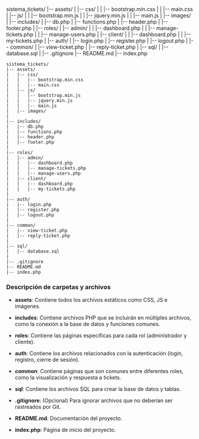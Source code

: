 sistema_tickets/
|-- assets/
|   |-- css/
|   |   |-- bootstrap.min.css
|   |   |-- main.css
|   |-- js/
|   |   |-- bootstrap.min.js
|   |   |-- jquery.min.js
|   |   |-- main.js
|   |-- images/
|
|-- includes/
|   |-- db.php
|   |-- functions.php
|   |-- header.php
|   |-- footer.php
|
|-- roles/
|   |-- admin/
|   |   |-- dashboard.php
|   |   |-- manage-tickets.php
|   |   |-- manage-users.php
|   |-- client/
|   |   |-- dashboard.php
|   |   |-- my-tickets.php
|
|-- auth/
|   |-- login.php
|   |-- register.php
|   |-- logout.php
|
|-- common/
|   |-- view-ticket.php
|   |-- reply-ticket.php
|
|-- sql/
|   |-- database.sql
|
|-- .gitignore
|-- README.md
|-- index.php



```plaintext
sistema_tickets/
|-- assets/
|   |-- css/
|   |   |-- bootstrap.min.css
|   |   |-- main.css
|   |-- js/
|   |   |-- bootstrap.min.js
|   |   |-- jquery.min.js
|   |   |-- main.js
|   |-- images/
|
|-- includes/
|   |-- db.php
|   |-- functions.php
|   |-- header.php
|   |-- footer.php
|
|-- roles/
|   |-- admin/
|   |   |-- dashboard.php
|   |   |-- manage-tickets.php
|   |   |-- manage-users.php
|   |-- client/
|   |   |-- dashboard.php
|   |   |-- my-tickets.php
|
|-- auth/
|   |-- login.php
|   |-- register.php
|   |-- logout.php
|
|-- common/
|   |-- view-ticket.php
|   |-- reply-ticket.php
|
|-- sql/
|   |-- database.sql
|
|-- .gitignore
|-- README.md
|-- index.php
```

### Descripción de carpetas y archivos

- **assets**: Contiene todos los archivos estáticos como CSS, JS e imágenes.
  
- **includes**: Contiene archivos PHP que se incluirán en múltiples archivos, como la conexión a la base de datos y funciones comunes.

- **roles**: Contiene las páginas específicas para cada rol (administrador y cliente).

- **auth**: Contiene los archivos relacionados con la autenticación (login, registro, cierre de sesión).

- **common**: Contiene páginas que son comunes entre diferentes roles, como la visualización y respuesta a tickets.

- **sql**: Contiene los archivos SQL para crear la base de datos y tablas.

- **.gitignore**: (Opcional) Para ignorar archivos que no deberían ser rastreados por Git.

- **README.md**: Documentación del proyecto.

- **index.php**: Página de inicio del proyecto.